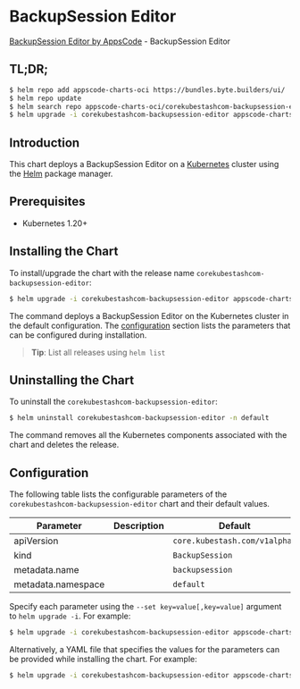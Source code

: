 # BackupSession Editor

[BackupSession Editor by AppsCode](https://appscode.com) - BackupSession Editor

## TL;DR;

```bash
$ helm repo add appscode-charts-oci https://bundles.byte.builders/ui/
$ helm repo update
$ helm search repo appscode-charts-oci/corekubestashcom-backupsession-editor --version=v0.6.0
$ helm upgrade -i corekubestashcom-backupsession-editor appscode-charts-oci/corekubestashcom-backupsession-editor -n default --create-namespace --version=v0.6.0
```

## Introduction

This chart deploys a BackupSession Editor on a [Kubernetes](http://kubernetes.io) cluster using the [Helm](https://helm.sh) package manager.

## Prerequisites

- Kubernetes 1.20+

## Installing the Chart

To install/upgrade the chart with the release name `corekubestashcom-backupsession-editor`:

```bash
$ helm upgrade -i corekubestashcom-backupsession-editor appscode-charts-oci/corekubestashcom-backupsession-editor -n default --create-namespace --version=v0.6.0
```

The command deploys a BackupSession Editor on the Kubernetes cluster in the default configuration. The [configuration](#configuration) section lists the parameters that can be configured during installation.

> **Tip**: List all releases using `helm list`

## Uninstalling the Chart

To uninstall the `corekubestashcom-backupsession-editor`:

```bash
$ helm uninstall corekubestashcom-backupsession-editor -n default
```

The command removes all the Kubernetes components associated with the chart and deletes the release.

## Configuration

The following table lists the configurable parameters of the `corekubestashcom-backupsession-editor` chart and their default values.

|     Parameter      | Description |                 Default                  |
|--------------------|-------------|------------------------------------------|
| apiVersion         |             | <code>core.kubestash.com/v1alpha1</code> |
| kind               |             | <code>BackupSession</code>               |
| metadata.name      |             | <code>backupsession</code>               |
| metadata.namespace |             | <code>default</code>                     |


Specify each parameter using the `--set key=value[,key=value]` argument to `helm upgrade -i`. For example:

```bash
$ helm upgrade -i corekubestashcom-backupsession-editor appscode-charts-oci/corekubestashcom-backupsession-editor -n default --create-namespace --version=v0.6.0 --set apiVersion=core.kubestash.com/v1alpha1
```

Alternatively, a YAML file that specifies the values for the parameters can be provided while
installing the chart. For example:

```bash
$ helm upgrade -i corekubestashcom-backupsession-editor appscode-charts-oci/corekubestashcom-backupsession-editor -n default --create-namespace --version=v0.6.0 --values values.yaml
```
